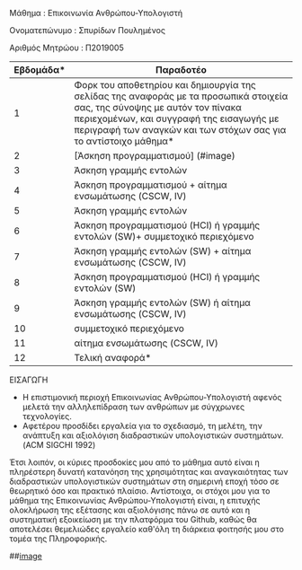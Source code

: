 Μάθημα : Επικοινωνία Ανθρώπου-Υπολογιστή

Ονοματεπώνυμο : Σπυρίδων Πουλημένος

Αριθμός Μητρώου : Π2019005

| Εβδομάδα* | Παραδοτέο |
| --- | --- |
| 1 | Φορκ του αποθετηρίου και δημιουργία της σελίδας της αναφοράς με τα προσωπικά στοιχεία σας, της σύνοψης με αυτόν τον πίνακα περιεχομένων, και συγγραφή της εισαγωγής με περιγραφή των αναγκών και των στόχων σας για το αντίστοιχο μάθημα* |
| 2 | [Άσκηση προγραμματισμού] (#image) |
| 3 | Άσκηση γραμμής εντολών |
| 4 | Άσκηση προγραμματισμού + αίτημα ενσωμάτωσης (CSCW, IV) |
| 5 | Άσκηση γραμμής εντολών |
| 6 | Άσκηση προγραμματισμού (HCI) ή γραμμής εντολών (SW)+ συμμετοχικό περιεχόμενο |
| 7 | Άσκηση γραμμής εντολών (SW) + αίτημα ενσωμάτωσης (CSCW, IV) |
| 8 | Άσκηση προγραμματισμού (HCI) ή γραμμής εντολών (SW) |
| 9 | Άσκηση γραμμής εντολών (SW) ή αίτημα ενσωμάτωσης (CSCW, IV) |
| 10 | συμμετοχικό περιεχόμενο |
| 11 | αίτημα ενσωμάτωσης (CSCW, IV) |
| 12 | Τελική αναφορά* |


ΕΙΣΑΓΩΓΗ

- Η επιστιμονική περιοχή Επικοινωνίας Ανθρώπου-Υπολογιστή αφενός μελετά την αλληλεπίδραση των ανθρώπων με σύγχρωνες τεχνολογίες.
- Αφετέρου προσδίδει εργαλεία για το σχεδιασμό, τη μελέτη, την ανάπτυξη και αξιολόγιση διαδραστικών υπολογιστικών συστημάτων.(ACM SIGCHI 1992)

 Έτσι λοιπόν, οι κύριες προσδοκίες μου από το μάθημα αυτό είναι η πληρέστερη δυνατή κατανόηση της χρησιμότητας και αναγκαιότητας των διαδραστικών υπολογιστικών συστημάτων στη σημερινή εποχή τόσο σε θεωρητικό όσο και πρακτικό πλαίσιο.
 Αντίστοιχα, οι στόχοι μου για το μάθημα της Επικοινωνίας Ανθρώπου-Υπολογιστή είναι, η επιτυχής ολοκλήρωση της εξέτασης και αξιολόγισης πάνω σε αυτό και η συστηματική εξοικείωση με την πλατφόρμα του Github, καθώς θα αποτελέσει θεμελιώδες εργαλείο καθ'όλη τη διάρκεια φοιτησής μου στο τομέα της Πληροφορικής.
 
 ##[image](_remix/image.md)
